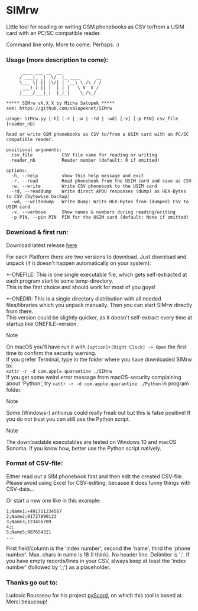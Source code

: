 # SIMrw
Little tool for reading or writing GSM phonebooks as CSV to/from a USIM card with an PC/SC
compatible reader.

Command line only. More to come. Perhaps. :)

### Usage (more description to come):
```
      ____ ___ __  __               
     / ___|_ _|  \/  |_ ____      __
     \___ \| || |\/| | '__\ \ /\ / /
      ___) | || |  | | |   \ V  V / 
     |____/___|_|  |_|_|    \_/\_/  
                                
***** SIMrw vX.X.X by Micha Salopek *****
see: https://github.com/salopeknet/SIMrw

usage: SIMrw.py [-h] (-r | -w | -rd | -wd) [-v] [-p PIN] csv_file [reader_nb]

Read or write GSM phonebooks as CSV to/from a USIM card with an PC/SC compatible reader.

positional arguments:
  csv_file           CSV file name for reading or writing
  reader_nb          Reader number (default: 0 if omitted)

options:
  -h, --help         show this help message and exit
  -r, --read         Read phonebook from the USIM card and save as CSV
  -w, --write        Write CSV phonebook to the USIM card
  -rd, --readdump    Write direct APDU responses (dump) as HEX-Bytes to CSV (bytewise backup)
  -wd, --writedump   Write Dump: Write HEX-Bytes from (dumped) CSV to USIM card
  -v, --verbose      Show names & numbers during reading/writing
  -p PIN, --pin PIN  PIN for the USIM card (default: None if omitted)
```

### Download & first run:
Download latest release [here](https://github.com/salopeknet/SIMrw/releases/latest)<br>

For each Platform there are two versions to download. Just download and unpack (if it doesn't happen automatically on your system):<br>

*-ONEFILE: This is one single executable file, which gets self-extracted at each program start to some temp-directory.<br>This is the first choice and should work for most of you guys!<br>

*-ONEDIR: This is a single directory distribution with all needed files/libraries which you unpack manually. Then you can start SIMrw directly from there.<br> This version could be slightly quicker, as it doesn't self-extract every time at startup like ONEFILE-version.<br>

> [!NOTE]
> On macOS you'll have run it with ```[option]+[Right Click] -> Open``` the first time to confirm the security warning.<br>
> If you prefer Terminal, type in the folder where you have downloaded SIMrw to:<br>```xattr -r -d com.apple.quarantine ./SIMrw```<br>
> If you get some weird error message from macOS-security complaining about 'Python', try ```xattr -r -d com.apple.quarantine ./Python``` in program folder.

> [!NOTE]
> Some (Windows-) antivirus could really freak out but this is false positive!
If you do not trust you can still use the Python script.

> [!NOTE]
> The downloadable executables are tested on Windows 10 and macOS Sonoma.
> If you know how, better use the Python script natively. 

### Format of CSV-file:
Either read out a SIM phonebook first and then edit the created CSV-file.
Please avoid using Excel for CSV-editing, because it does funny things with CSV-data...

Or start a new one like in this example:
```
1;Name1;+491711234567
2;Name2;01727890123
3;Name3;123456789
4;;
5;Name5;987654321
...
```
First field/column is the 'index number', second the 'name', third the 'phone number'. 
Max. chars in name is 18 (I think). No header line. Delimiter is ';'. If you have empty records/lines in your CSV, always keep at least the 'index number' (followed by ';;') as a placeholder.


### Thanks go out to:
Ludovic Rousseau for his project [pyScard](https://github.com/LudovicRousseau/pyscard), on which this tool is based at. Merci beaucoup!
